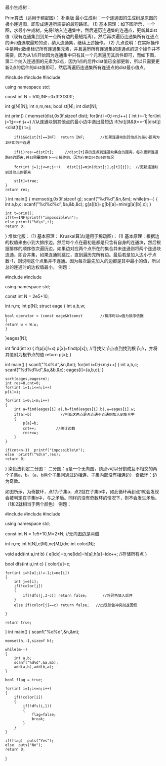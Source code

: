 最小生成树：
 
Prim算法（适用于稠密图）：
朴素版
最小生成树：一个连通图的生成树是原图的极小连通图，即形成连通所需要的最短路径。
(1)	基本原理：如下图所示，一个图，求最小生成树。先将1纳入连通集中，然后遍历连通集的连通点，更新其dist值（现有连通集到到某一点所有边的最短距离），然后再次遍历连通集所有连通点的dist值选取最短的点，纳入连通集，继续上述操作。
(2)	几点说明：在实际操作中是用st数组标记所有连通集元素，并且遍历所有连通集的连通点的这个操作并不需要，因为从1点开始因为连通集中只有其一个元素遍历其后件即可，而如下图，第二个纳入连通图的元素为2点，因为1点的后件dist值已全部更新，所以只需要更新2点的后件的dist值即可，然后再遍历连通集所有连通点的dist最小值点。
  
#include<iostream>
#include<algorithm>
#include<cstring>

using namespace std;

const int N = 510,INF=0x3f3f3f3f;

int g[N][N];
int n,m,res;
bool st[N];
int dist[N];

int prim()
{
    memset(dist,0x3f,sizeof dist);
    for(int i=0;i<n;i++)
    {
        int t=-1;
        for(int j=1;j<=n;j++)                  //从连通块到其他点的最小边中选出最短边
        if(!st[j]&&(t==-1||dist[j]<dist[t]))
        t=j;
        
        if(i&&dist[t]==INF)  return INF;       //如果连通块到其他点的最小距离为INF即为不连通
        
        if(i)res+=dist[t];     //dist[t]存的是点到连通块集合的距离，每次更新连通路径的距离,并且需要放在下一步操作前，因为存在自环负环的情况
        
        for(int j=1;j<=n;j++)   dist[j]=min(dist[j],g[t][j]);  //更新连通块到其他点的距离
       
        st[t]=true;
    }
    return res;
}
int main()
{
    memset(g,0x3f,sizeof g);
    scanf("%d%d",&n,&m);
    while(m--)
    {
        int a,b,c;
        scanf("%d%d%d",&a,&b,&c);
        g[a][b]=g[b][a]=min(g[a][b],c);
    }
    
    int t=prim();
    if(t==INF)printf("impossible\n");
    else printf("%d\n",t);
    return 0;
}
堆优化版：
(1)	基本原理：
Kruskal算法(适用于稀疏图)：
(1)	基本原理：根据边的权值来由小到大排序边，然后每个点在最初是都是只含有自身的连通块，然后根据排序的顺序依次遍历边，如果边对应两个点所在的集合并未连通则将两个连通块连通，即合并集，如果连通则跳过，直到遍历完所有边。最后若是加入边小于点数-1，则说明这个点集并不连通。因为每次最先加入的边都是其中最小的值，所以总的连通时的边权值最小。
例题：
 
#include<iostream>
#include<algorithm>

using namespace std;

const int N = 2e5+10;

int n,m;
int p[N];
struct eage
{
    int a,b,w;
    
    bool operator < (const eage&W)const        //排序时以w值为排序依据
    {
    return w < W.w;
    }
}eages[N];

int find(int x)
{
    if(p[x]!=x) p[x]=find(p[x]);               //寻找父节点直到找到根节点，并将其值附为根节点的值
    return p[x];
}

int main()
{
    scanf("%d%d",&n,&m);
    for(int i=0;i<m;i++)
    {
        int a,b,c;
        scanf("%d%d%d",&a,&b,&c);
        eages[i]={a,b,c};
    }
    
    sort(eages,eages+m);
    int res=0,cnt=0;
    for(int i=1;i<=n;i++)
    p[i]=i;
    
    for(int i=0;i<m;i++)
    {
        int a=find(eages[i].a),b=find(eages[i].b),w=eages[i].w;
        if(a!=b)             //判断这两点是否连通不连通则加入到集合中
        {
            p[a]=b;
            cnt++;         //统计边数
            res+=w;
        }
    }
    
    if(cnt<n-1)  printf("impossible\n");
    else  printf("%d\n",res);
    return 0;
}
染色法判定二分图：
二分图：g是一个无向图，顶点v可以分割成互不相交的两个子集a，b。（a，b两个子集间通过边相连，子集内部没有相连边）
奇数环：边为奇数。
  
如图所示，为奇数环，点1为子集a，点2就在子集b中，如此循环再到点1就会发现会被判定在子集b中，与之矛盾。同样的没有奇数环的情况下，则不会发生矛盾。（1和2就相当于两个颜色）
例题：
 
#include<iostream>
#include<cstring>
#include<algorithm>

using namespace std;

const int N = 1e5+10,M=2*N;      //无向图边是两倍

int n,m;
int h[N],e[M],ne[M],idx;
int color[N];

void add(int a,int b)
{
    e[idx]=b,ne[idx]=h[a],h[a]=idx++;        //存储所有点
}

bool dfs(int u,int c)
{
    color[u]=c;
    
    for(int i=h[u];i!=-1;i=ne[i])
    {
        int j=e[i];
        if(!color[j])
        {
            if(!dfs(j,3-c)) return false;       //将异色填入后件
        }
        else if(color[j]==c) return false;   //出现颜色冲突则返回假
        
    }
    
    return true;
}
int main()
{
    scanf("%d%d",&n,&m);
    
    memset(h,-1,sizeof h);
    
    while(m--)
    {
        int a,b;
        scanf("%d%d",&a,&b);
        add(a,b),add(b,a);
    }
    
    bool flag = true;
    
    for(int i=1;i<=n;i++)
    {
        if(!color[i])
        {
            if(!dfs(i,1))
            {
                flag=false;
                break;
            }
        }
    }
    
    if(flag)  puts("Yes");
    else  puts("No");
    return 0;
}


